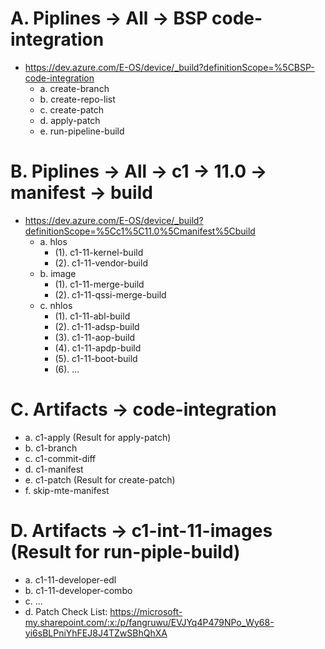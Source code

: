 
# A. Piplines -> All -> BSP code-integration
- https://dev.azure.com/E-OS/device/_build?definitionScope=%5CBSP-code-integration
  - a. create-branch
  - b. create-repo-list
  - c. create-patch
  - d. apply-patch
  - e. run-pipeline-build

# B. Piplines -> All -> c1 -> 11.0 -> manifest -> build
- https://dev.azure.com/E-OS/device/_build?definitionScope=%5Cc1%5C11.0%5Cmanifest%5Cbuild
  - a. hlos
    - (1). c1-11-kernel-build
    - (2). c1-11-vendor-build
  - b. image
    - (1). c1-11-merge-build
    - (2). c1-11-qssi-merge-build
  - c. nhlos
    - (1). c1-11-abl-build
    - (2). c1-11-adsp-build
    - (3). c1-11-aop-build
    - (4). c1-11-apdp-build
    - (5). c1-11-boot-build
    - (6). ...

# C. Artifacts -> code-integration
- a. c1-apply (Result for apply-patch)
- b. c1-branch
- c. c1-commit-diff
- d. c1-manifest
- e. c1-patch (Result for create-patch)
- f. skip-mte-manifest

# D. Artifacts -> c1-int-11-images (Result for run-piple-build)
- a. c1-11-developer-edl
- b. c1-11-developer-combo
- c. ...
- d. Patch Check List: https://microsoft-my.sharepoint.com/:x:/p/fangruwu/EVJYq4P479NPo_Wy68-yi6sBLPniYhFEJ8J4TZwSBhQhXA 